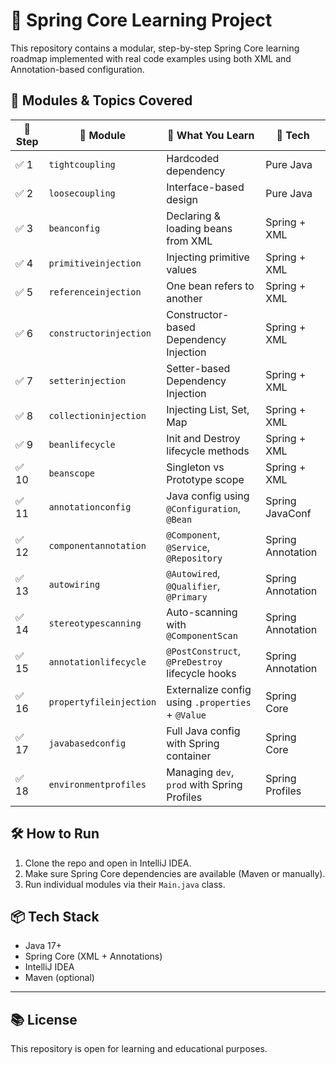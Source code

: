 # 🌱 Spring Core Learning Project

This repository contains a modular, step-by-step Spring Core learning roadmap implemented with real code examples using both XML and Annotation-based configuration.

## 📘 Modules & Topics Covered

| 🔢 Step | 📂 Module               | 🧠 What You Learn                                 | 🔧 Tech           |
| ------- | ----------------------- | ------------------------------------------------- | ----------------- |
| ✅ 1     | `tightcoupling`         | Hardcoded dependency                              | Pure Java         |
| ✅ 2     | `loosecoupling`         | Interface-based design                            | Pure Java         |
| ✅ 3     | `beanconfig`            | Declaring & loading beans from XML                | Spring + XML      |
| ✅ 4     | `primitiveinjection`    | Injecting primitive values                        | Spring + XML      |
| ✅ 5     | `referenceinjection`    | One bean refers to another                        | Spring + XML      |
| ✅ 6     | `constructorinjection`  | Constructor-based Dependency Injection            | Spring + XML      |
| ✅ 7     | `setterinjection`       | Setter-based Dependency Injection                 | Spring + XML      |
| ✅ 8     | `collectioninjection`   | Injecting List, Set, Map                          | Spring + XML      |
| ✅ 9     | `beanlifecycle`         | Init and Destroy lifecycle methods                | Spring + XML      |
| ✅ 10    | `beanscope`             | Singleton vs Prototype scope                      | Spring + XML      |
| ✅ 11    | `annotationconfig`      | Java config using `@Configuration`, `@Bean`       | Spring JavaConf   |
| ✅ 12    | `componentannotation`   | `@Component`, `@Service`, `@Repository`           | Spring Annotation |
| ✅ 13    | `autowiring`            | `@Autowired`, `@Qualifier`, `@Primary`            | Spring Annotation |
| ✅ 14    | `stereotypescanning`    | Auto-scanning with `@ComponentScan`               | Spring Annotation |
| ✅ 15    | `annotationlifecycle`   | `@PostConstruct`, `@PreDestroy` lifecycle hooks   | Spring Annotation |
| ✅ 16    | `propertyfileinjection` | Externalize config using `.properties` + `@Value` | Spring Core       |
| ✅ 17    | `javabasedconfig`       | Full Java config with Spring container            | Spring Core       |
| ✅ 18    | `environmentprofiles`   | Managing `dev`, `prod` with Spring Profiles       | Spring Profiles   |

## 🛠️ How to Run

1. Clone the repo and open in IntelliJ IDEA.
2. Make sure Spring Core dependencies are available (Maven or manually).
3. Run individual modules via their `Main.java` class.

## 📦 Tech Stack

- Java 17+
- Spring Core (XML + Annotations)
- IntelliJ IDEA
- Maven (optional)

---

## 📚 License

This repository is open for learning and educational purposes.
